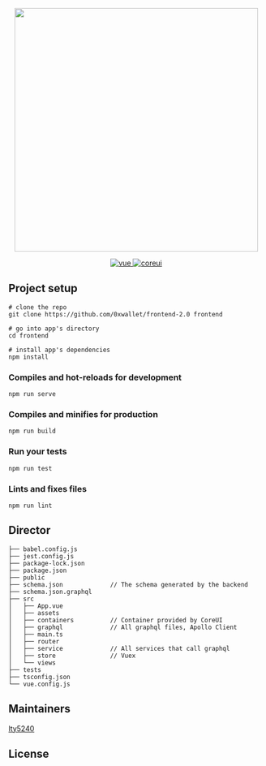 <p align="center">
    <img width="480" src="https://wallet.owaf.org/static/media/logo.f7b1ca5d.png"/>
</p>

<p align="center">
  <a href="https://github.com/vuejs/vue">
    <img src="https://img.shields.io/badge/vue-2.6.11-brightgreen.svg" alt="vue">
  </a>
  <a href="https://github.com/coreui/coreui-free-vue-admin-template">
    <img src="http://img.shields.io/badge/coreui-3.0.5-brightgreen.svg" alt="coreui">
  </a>
</p>

## Project setup

```
# clone the repo
git clone https://github.com/0xwallet/frontend-2.0 frontend

# go into app's directory
cd frontend

# install app's dependencies
npm install
```

### Compiles and hot-reloads for development

```
npm run serve
```

### Compiles and minifies for production

```
npm run build
```

### Run your tests
```
npm run test
```
### Lints and fixes files
```
npm run lint
```

## Director
```
├── babel.config.js
├── jest.config.js
├── package-lock.json
├── package.json
├── public 
├── schema.json             // The schema generated by the backend
├── schema.json.graphql
├── src
│   ├── App.vue             
│   ├── assets
│   ├── containers          // Container provided by CoreUI
│   ├── graphql             // All graphql files, Apollo Client
│   ├── main.ts                 
│   ├── router              
│   ├── service             // All services that call graphql
│   ├── store               // Vuex
│   └── views
├── tests
├── tsconfig.json
└── vue.config.js
```

## Maintainers
[lty5240](https://github.com/lty5240)

## License
